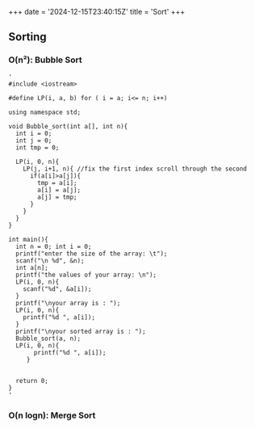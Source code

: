 +++
date = '2024-12-15T23:40:15Z'
title = 'Sort'
+++

## Sorting 

### O(n²): Bubble Sort

    '
    #include <iostream>

    #define LP(i, a, b) for ( i = a; i<= n; i++)

    using namespace std;

    void Bubble_sort(int a[], int n){
      int i = 0;
      int j = 0;
      int tmp = 0;
      
      LP(i, 0, n){
        LP(j, i+1, n){ //fix the first index scroll through the second
          if(a[i]>a[j]){
            tmp = a[i];
            a[i] = a[j];
            a[j] = tmp;
          }
        }
      }
    }

    int main(){
      int n = 0; int i = 0;
      printf("enter the size of the array: \t");
      scanf("\n %d", &n);
      int a[n];
      printf("the values of your array: \n");
      LP(i, 0, n){
        scanf("%d", &a[i]);
      }
      printf("\nyour array is : ");
      LP(i, 0, n){
        printf("%d ", a[i]);
      }
      printf("\nyour sorted array is : ");
      Bubble_sort(a, n);
      LP(i, 0, n){
           printf("%d ", a[i]);
         }

      
      return 0;
    }
    '
### O(n logn): Merge Sort
